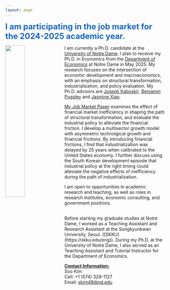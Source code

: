 ```yaml
---
layout: page
---
```


<span style="font-size: 25px; color:#1565C0;"><strong>I am participating in the job market for the 2024-2025 academic year.</strong></span>

<img src="/uploads/20240926 JLH Soo Kim-004.jpg" width="35%" height="35%" align="left" style="margin-right: 10px;">

I am currently a Ph.D. candidate at the [University of Notre Dame](https://www.nd.edu/). I plan to receive my Ph.D. in Economics from the [Department of Economics](https://economics.nd.edu) at Notre Dame in May 2025. My research focuses on the intersection of economic development and macroeconomics, with an emphasis on structural transformation, industrialization, and policy evaluation. My Ph.D. advisors are [Joseph Kaboski](https://www3.nd.edu/~jkaboski/)), [Benjamin Pugsley](https://www.benjaminpugsley.com) and [Jasmine Xiao](https://jasmine-xiao.com).

[My Job Market Paper](/uploads/research/heterogenous_unemployment.pdf) examines the effect of financial market inefficiency in shaping the path of structural transformation, and evaluate the industrial policy to alleviate the financial friction. I develop a multisector growth model with asymmetric technolgical growth and financial frictions. By introducing financial frictions, I find that industrialization was delayed by 25 years when calibrated to the United States economy. I further discuss using the South Korean development episode that industrial policy at the right timing could alleviate the negative effects of inefficiency during the path of industrialization.

I am open to opportunities in academic research and teaching, as well as roles in research institutes, economic consulting, and government positions.

<br>
Before starting my graduate studies at Notre Dame, I  worked as a Teaching Assistant and Research Assistant at the Sungkyunkwan University, Seoul. ([SKKU](https://skku.edu/eng)). During my Ph.D. at the University of Notre Dame, I also served as an Teaching Assistant and Tutorial Instructor for the Department of Economics.

**<ins>Contact Information:</ins><br>**
Soo Kim<br>
Cell: +1 (574) 329-1127<br>
Email: skim48@nd.edu<br>
